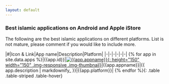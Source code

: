 ```yaml
---
layout: default
---
```

### Best islamic applications on Android and Apple iStore
The following are the best islamic applications on different platforms.  List is not mature, please comment if you would like to include more.

|#|Icon & Link|App name|Description|Platform|
|-|-|-|-|-|-|
{% for app in site.data.apps %}|{{app.id}}|[![{{app.appname}}]({{app.imagelink}}){: height="150" width="150" .img-responsive .img-thumbnail}]({{app.link}})|{{app.appname}}|{{ app.description | markdownify_ }}|{{app.platform}}|
{% endfor %}{: .table .table-striped .table-hover}
